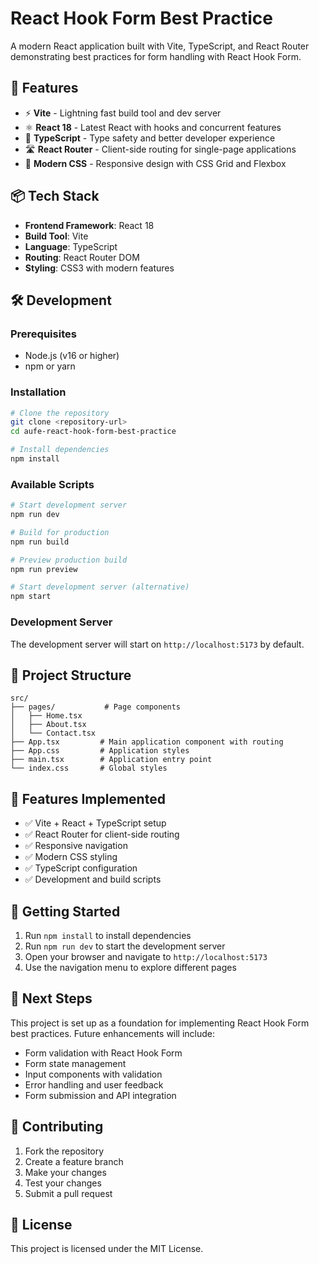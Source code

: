 # React Hook Form Best Practice

A modern React application built with Vite, TypeScript, and React Router demonstrating best practices for form handling with React Hook Form.

## 🚀 Features

- ⚡ **Vite** - Lightning fast build tool and dev server
- ⚛️ **React 18** - Latest React with hooks and concurrent features
- 🔷 **TypeScript** - Type safety and better developer experience
- 🛣️ **React Router** - Client-side routing for single-page applications
- 🎨 **Modern CSS** - Responsive design with CSS Grid and Flexbox

## 📦 Tech Stack

- **Frontend Framework**: React 18
- **Build Tool**: Vite
- **Language**: TypeScript
- **Routing**: React Router DOM
- **Styling**: CSS3 with modern features

## 🛠️ Development

### Prerequisites

- Node.js (v16 or higher)
- npm or yarn

### Installation

```bash
# Clone the repository
git clone <repository-url>
cd aufe-react-hook-form-best-practice

# Install dependencies
npm install
```

### Available Scripts

```bash
# Start development server
npm run dev

# Build for production
npm run build

# Preview production build
npm run preview

# Start development server (alternative)
npm start
```

### Development Server

The development server will start on `http://localhost:5173` by default.

## 📁 Project Structure

```
src/
├── pages/           # Page components
│   ├── Home.tsx
│   ├── About.tsx
│   └── Contact.tsx
├── App.tsx         # Main application component with routing
├── App.css         # Application styles
├── main.tsx        # Application entry point
└── index.css       # Global styles
```

## 🎯 Features Implemented

- ✅ Vite + React + TypeScript setup
- ✅ React Router for client-side routing
- ✅ Responsive navigation
- ✅ Modern CSS styling
- ✅ TypeScript configuration
- ✅ Development and build scripts

## 🚀 Getting Started

1. Run `npm install` to install dependencies
2. Run `npm run dev` to start the development server
3. Open your browser and navigate to `http://localhost:5173`
4. Use the navigation menu to explore different pages

## 📝 Next Steps

This project is set up as a foundation for implementing React Hook Form best practices. Future enhancements will include:

- Form validation with React Hook Form
- Form state management
- Input components with validation
- Error handling and user feedback
- Form submission and API integration

## 🤝 Contributing

1. Fork the repository
2. Create a feature branch
3. Make your changes
4. Test your changes
5. Submit a pull request

## 📄 License

This project is licensed under the MIT License.
